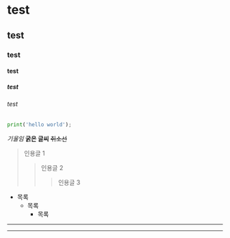 # test
## test
### test
#### test
##### test
###### test

```python
print('hello world');
```

*기울임*
**굵은 글씨**
~~취소선~~

>인용글 1
>>인용글 2
>>>인용글 3

- 목록
  - 목록
    - 목록

---
***
